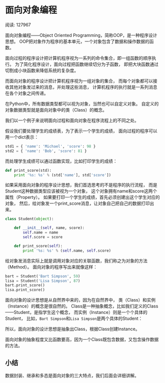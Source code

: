 # 面向对象编程

阅读: 127967

面向对象编程——Object Oriented Programming，简称OOP，是一种程序设计思想。
OOP把对象作为程序的基本单元，一个对象包含了数据和操作数据的函数。

面向过程的程序设计把计算机程序视为一系列的命令集合，即一组函数的顺序执行。
为了简化程序设计，面向过程把函数继续切分为子函数，
即把大块函数通过切割成小块函数来降低系统的复杂度。

而面向对象的程序设计把计算机程序视为一组对象的集合，
而每个对象都可以接收其他对象发过来的消息，并处理这些消息，
计算机程序的执行就是一系列消息在各个对象之间传递。

在Python中，所有数据类型都可以视为对象，当然也可以自定义对象。
自定义的对象数据类型就是面向对象中的类（Class）的概念。

我们以一个例子来说明面向过程和面向对象在程序流程上的不同之处。

假设我们要处理学生的成绩表，为了表示一个学生的成绩，
面向过程的程序可以用一个dict表示：

```python
std1 = { 'name': 'Michael', 'score': 98 }
std2 = { 'name': 'Bob', 'score': 81 }
```

而处理学生成绩可以通过函数实现，比如打印学生的成绩：

```python
def print_score(std):
    print '%s: %s' % (std['name'], std['score'])
```

如果采用面向对象的程序设计思想，我们首选思考的不是程序的执行流程，
而是Student这种数据类型应该被视为一个对象，
这个对象拥有name和score这两个属性（Property）。
如果要打印一个学生的成绩，首先必须创建出这个学生对应的对象，
然后，给对象发一个print_score消息，让对象自己把自己的数据打印出来。

```python
class Student(object):

    def __init__(self, name, score):
        self.name = name
        self.score = score

    def print_score(self):
        print '%s: %s' % (self.name, self.score)
```

给对象发消息实际上就是调用对象对应的关联函数，我们称之为对象的方法（Method）。
面向对象的程序写出来就像这样：

```python
bart = Student('Bart Simpson', 59)
lisa = Student('Lisa Simpson', 87)
bart.print_score()
lisa.print_score()
```

面向对象的设计思想是从自然界中来的，因为在自然界中，
类（Class）和实例（Instance）的概念是很自然的。
Class是一种抽象概念，比如我们定义的Class——Student，是指学生这个概念，
而实例（Instance）则是一个个具体的Student，
比如，`Bart Simpson`和`Lisa Simpson`是两个具体的Student：

所以，面向对象的设计思想是抽象出Class，根据Class创建Instance。

面向对象的抽象程度又比函数要高，因为一个Class既包含数据，又包含操作数据的方法。

## 小结

数据封装、继承和多态是面向对象的三大特点，我们后面会详细讲解。
